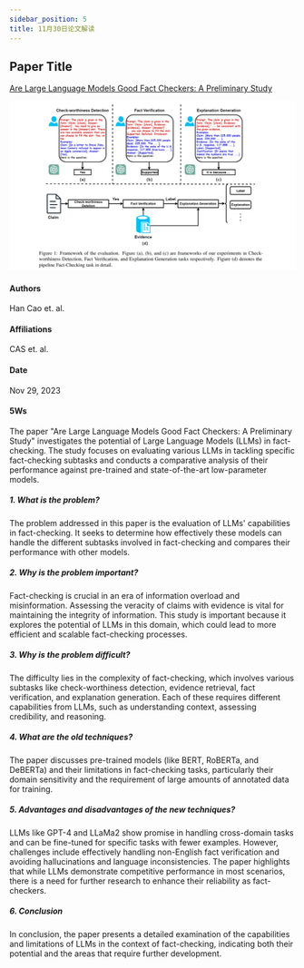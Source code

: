 ```yaml
---
sidebar_position: 5
title: 11月30日论文解读
---
```


## Paper Title
[Are Large Language Models Good Fact Checkers: A Preliminary Study](https://github.com/weijiang2023/algmon-kb/blob/main/kb/computer.science/FACT.2311.17355v1.pdf)

![](./20231130/fig.1.png)

#### Authors
Han Cao et. al.

#### Affiliations
CAS et. al.

#### Date
Nov 29, 2023

#### 5Ws
The paper "Are Large Language Models Good Fact Checkers: A Preliminary Study" investigates the potential of Large Language Models (LLMs) in fact-checking. The study focuses on evaluating various LLMs in tackling specific fact-checking subtasks and conducts a comparative analysis of their performance against pre-trained and state-of-the-art low-parameter models.

##### 1. What is the problem?
The problem addressed in this paper is the evaluation of LLMs' capabilities in fact-checking. It seeks to determine how effectively these models can handle the different subtasks involved in fact-checking and compares their performance with other models.

##### 2. Why is the problem important?
Fact-checking is crucial in an era of information overload and misinformation. Assessing the veracity of claims with evidence is vital for maintaining the integrity of information. This study is important because it explores the potential of LLMs in this domain, which could lead to more efficient and scalable fact-checking processes.

##### 3. Why is the problem difficult?
The difficulty lies in the complexity of fact-checking, which involves various subtasks like check-worthiness detection, evidence retrieval, fact verification, and explanation generation. Each of these requires different capabilities from LLMs, such as understanding context, assessing credibility, and reasoning.

##### 4. What are the old techniques?
The paper discusses pre-trained models (like BERT, RoBERTa, and DeBERTa) and their limitations in fact-checking tasks, particularly their domain sensitivity and the requirement of large amounts of annotated data for training.

##### 5. Advantages and disadvantages of the new techniques?
LLMs like GPT-4 and LLaMa2 show promise in handling cross-domain tasks and can be fine-tuned for specific tasks with fewer examples. However, challenges include effectively handling non-English fact verification and avoiding hallucinations and language inconsistencies. The paper highlights that while LLMs demonstrate competitive performance in most scenarios, there is a need for further research to enhance their reliability as fact-checkers.

##### 6. Conclusion
In conclusion, the paper presents a detailed examination of the capabilities and limitations of LLMs in the context of fact-checking, indicating both their potential and the areas that require further development.